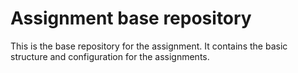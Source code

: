 # Assignment base repository

This is the base repository for the assignment. It contains the basic structure and configuration for the assignments.